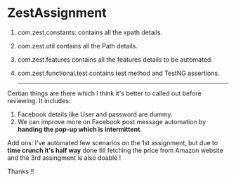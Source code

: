 # ZestAssignment

 1. com.zest.constants: contains all the xpath details.
 
 2. com.zest.util contains all the Path details.
 
 3. com.zest.features contains all the features details to be automated.
 
 4. com.zest.functional.test contains test method and TestNG assertions.
 
      *******************************************************
 
 Certian things are there which I think it's better to called out before reviewing. It includes:
 1. Facebook details like User and password are dummy.
 2. We can improve more on Facebook post message automation by **handing the pop-up which is intermittent**.
 
 Add ons: I've automated few scenarios on the 1st assignment, but due to **time crunch it's half way** done till fetching the price from Amazon website and the 3rd assingment is also doable ! 
 
 Thanks !!

